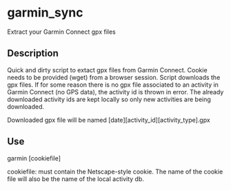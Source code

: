 garmin_sync
===========

Extract your Garmin Connect gpx files

Description
-----------

Quick and dirty script to extact gpx files from Garmin Connect. Cookie needs to be provided (wget) from a browser session. Script downloads the gpx files. If for some reason there is no gpx file associated to an activity in Garmin Connect (no GPS data), the activity id is thrown in error. The already downloaded activity ids are kept locally so only new activities are being downloaded.

Downloaded gpx file will be named [date][activity_id][activity_type].gpx 

Use
---

garmin [cookiefile]

cookiefile: must contain the Netscape-style cookie. The name of the cookie file will also be the name of the local activity db.  

